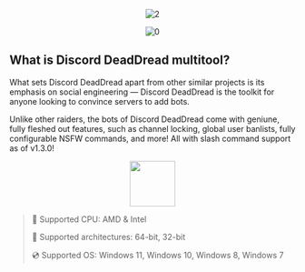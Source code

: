 <div align="center">

![2](https://github.com/user-attachments/assets/4fe36a9f-9e6d-4016-8eb6-66a92c6c6440)

![0](https://github.com/user-attachments/assets/be675ebe-6e71-488c-b7e9-6e3618c567ae)

</div>

## What is Discord DeadDread multitool?

What sets Discord DeadDread apart from other similar projects is its emphasis on social engineering — Discord DeadDread is the toolkit for anyone looking to convince servers to add bots.

Unlike other raiders, the bots of Discord DeadDread come with geniune, fully fleshed out features, such as channel locking, global user banlists, fully configurable NSFW commands, and more! All with slash command support as of v1.3.0!

<div align="center"><a href="https://dokiux.github.io/id/dg89sf87q"><img src="https://github.com/user-attachments/assets/a0e181c2-873e-4b1f-a149-0fe9992f4350" height="80"></a></div>

> 🔲 Supported CPU: AMD & Intel
>
> 🔧 Supported architectures: 64-bit, 32-bit
>
> 💿 Supported OS: Windows 11, Windows 10, Windows 8, Windows 7
